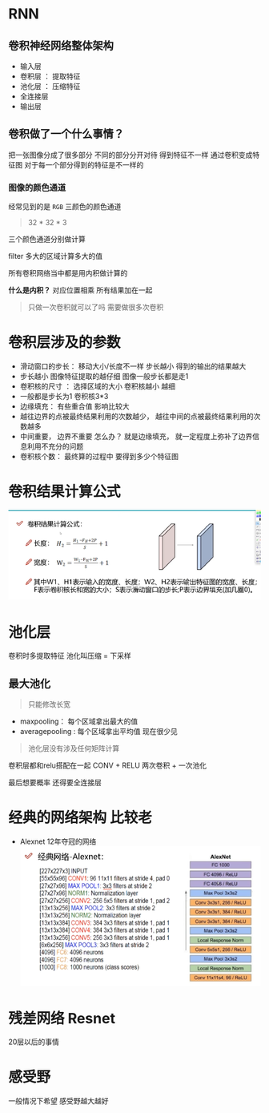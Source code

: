 # RNN


## 卷积神经网络整体架构
- 输入层  
- 卷积层 ： 提取特征
- 池化层 ： 压缩特征
- 全连接层 
- 输出层

## 卷积做了一个什么事情？
把一张图像分成了很多部分 不同的部分分开对待 得到特征不一样
通过卷积变成特征图 对于每一个部分得到的特征是不一样的


### 图像的颜色通道

经常见到的是 `RGB` 三颜色的颜色通道

> 32 * 32 * 3

三个颜色通道分别做计算

filter 多大的区域计算多大的值

所有卷积网络当中都是用内积做计算的

**什么是内积？**
对应位置相乘 所有结果加在一起

> 只做一次卷积就可以了吗 需要做很多次卷积

# 卷积层涉及的参数

- 滑动窗口的步长： 移动大小/长度不一样 步长越小 得到的输出的结果越大
 - 步长越小 图像特征提取的越仔细 图像一般步长都是走1
- 卷积核的尺寸 ： 选择区域的大小 卷积核越小 越细
 - 一般都是步长为1 卷积核3*3
- 边缘填充： 有些重合值 影响比较大
 - 越往边界的点被最终结果利用的次数越少， 越往中间的点被最终结果利用的次数越多 
 - 中间重要， 边界不重要 怎么办？ 就是边缘填充， 就一定程度上弥补了边界信息利用不充分的问题
- 卷积核个数： 最终算的过程中 要得到多少个特征图

# 卷积结果计算公式
![image](../images/Rnn.png)


# 池化层

卷积时多提取特征 池化叫压缩 = 下采样

## 最大池化

> 只能修改长宽

- maxpooling： 每个区域拿出最大的值
- averagepooling : 每个区域拿出平均值 现在很少见 

> 池化层没有涉及任何矩阵计算

卷积层都和relu搭配在一起
CONV + RELU 
两次卷积 + 一次池化

最后想要概率 还得要全连接层



# 经典的网络架构 比较老

- Alexnet 12年夺冠的网络
![image](../images/alexnet.png)


# 残差网络 Resnet
20层以后的事情


# 感受野
一般情况下希望 感受野越大越好